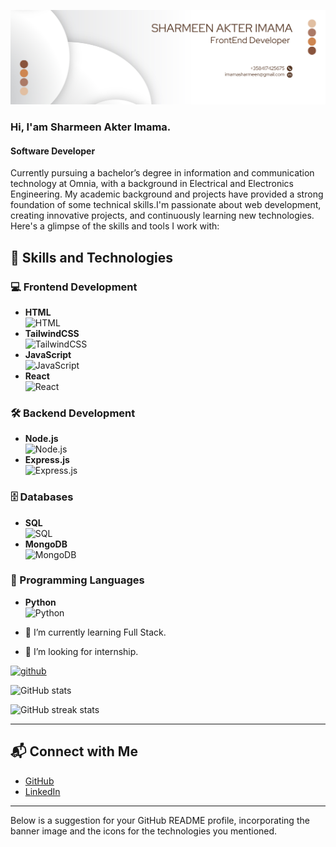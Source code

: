 
![Banner](https://github.com/Imamasharmeen/Imamasharmeen/blob/main/White%20and%20Gray%20Simple%20Business%20LinkedIn%20Article%20Cover%20Image%20(1).png)

### Hi, I'am Sharmeen Akter Imama.
#### Software Developer
Currently pursuing a bachelor’s degree in
information and communication technology at Omnia, with a
background in Electrical and Electronics Engineering. My
academic background and projects have provided a strong foundation of some technical skills.I'm passionate about web development, creating innovative projects, and continuously learning new technologies. Here's a glimpse of the skills and tools I work with:


## 🚀 Skills and Technologies  

### 💻 Frontend Development  
- **HTML**  
  ![HTML](https://img.shields.io/badge/-HTML5-E34F26?logo=html5&logoColor=white&style=flat)  
- **TailwindCSS**  
  ![TailwindCSS](https://img.shields.io/badge/-TailwindCSS-38B2AC?logo=tailwindcss&logoColor=white&style=flat)  
- **JavaScript**  
  ![JavaScript](https://img.shields.io/badge/-JavaScript-F7DF1E?logo=javascript&logoColor=black&style=flat)  
- **React**  
  ![React](https://img.shields.io/badge/-React-61DAFB?logo=react&logoColor=black&style=flat)  

### 🛠️ Backend Development  
- **Node.js**  
  ![Node.js](https://img.shields.io/badge/-Node.js-339933?logo=node.js&logoColor=white&style=flat)  
- **Express.js**  
  ![Express.js](https://img.shields.io/badge/-Express.js-000000?logo=express&logoColor=white&style=flat)  

### 🗄️ Databases  
- **SQL**  
  ![SQL](https://img.shields.io/badge/-SQL-4479A1?logo=mysql&logoColor=white&style=flat)  
- **MongoDB**  
  ![MongoDB](https://img.shields.io/badge/-MongoDB-47A248?logo=mongodb&logoColor=white&style=flat)  

### 🐍 Programming Languages  
- **Python**  
  ![Python](https://img.shields.io/badge/-Python-3776AB?logo=python&logoColor=white&style=flat)  



- 🌱 I’m currently learning Full Stack.
- 🤔 I’m looking for internship. 


[<img src='https://cdn.jsdelivr.net/npm/simple-icons@3.0.1/icons/github.svg' alt='github' height='40'>](https://github.com/Imamasharmeen)  

![GitHub stats](https://github-readme-stats.vercel.app/api?username=Imamasharmeen&show_icons=true&count_private=true)  

![GitHub streak stats](https://streak-stats.demolab.com/?user=Imamasharmeen)  

---

## 📬 Connect with Me  
- [GitHub](https://github.com/yourusername)  
- [LinkedIn](https://linkedin.com/in/yourprofile)  

---
 Below is a suggestion for your GitHub README profile, incorporating the banner image and the icons for the technologies you mentioned. 




